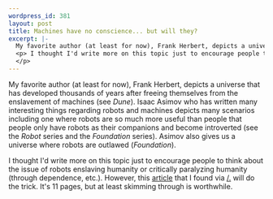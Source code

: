 ```yaml
--- 
wordpress_id: 381
layout: post
title: Machines have no conscience... but will they?
excerpt: |-
  My favorite author (at least for now), Frank Herbert, depicts a universe that has developed thousands of years after freeing themselves from the enslavement of machines (see <i>Dune</i>).  Isaac Asimov who has written many interesting things regarding robots and machines depicts many scenarios including one where robots are so much more useful than people that people only have robots as their companions and become introverted (see the <i>Robot</i> series and the <i>Foundation</i> series).  Asimov also gives us a universe where robots are outlawed (<i>Foundation</i>).
  <p> I thought I'd write more on this topic just to encourage people to think about the issue of robots enslaving humanity or critically paralyzing humanity (through dependence, etc.).  However, this <a href='http://www.wired.com/wired/archive/8.04/joy.html'>article</a> that I found via <a href='http://slashdot.org/'>/.</a> will do the trick.  It's 11 pages, but at least skimming through is worthwhile.
  </p>
---
```

My favorite author (at least for now), Frank Herbert, depicts a universe that has developed thousands of years after freeing themselves from the enslavement of machines (see <i>Dune</i>).  Isaac Asimov who has written many interesting things regarding robots and machines depicts many scenarios including one where robots are so much more useful than people that people only have robots as their companions and become introverted (see the <i>Robot</i> series and the <i>Foundation</i> series).  Asimov also gives us a universe where robots are outlawed (<i>Foundation</i>).
<p> I thought I'd write more on this topic just to encourage people to think about the issue of robots enslaving humanity or critically paralyzing humanity (through dependence, etc.).  However, this <a href='http://www.wired.com/wired/archive/8.04/joy.html'>article</a> that I found via <a href='http://slashdot.org/'>/.</a> will do the trick.  It's 11 pages, but at least skimming through is worthwhile.
</p>
